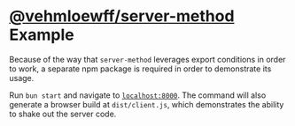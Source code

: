 # [@vehmloewff/server-method](https://github.com/vehmloewff/server-method) Example

Because of the way that `server-method` leverages export conditions in order to work, a separate npm package is required in order to demonstrate its usage.

Run `bun start` and navigate to [`localhost:8000`](http://localhost:8000). The command will also generate a browser build at `dist/client.js`, which demonstrates the ability to shake out the server code.
